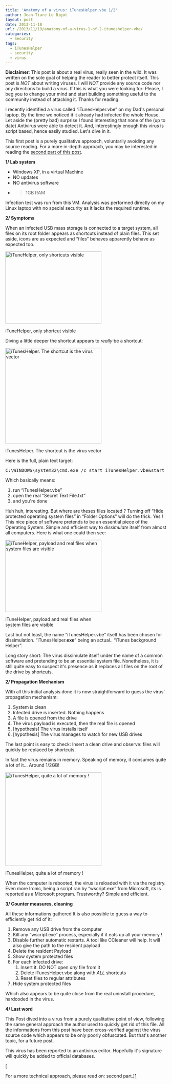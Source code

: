 ```yaml
---
title: 'Anatomy of a virus: iTunesHelper.vbe 1/2'
author: Jean-Tiare Le Bigot
layout: post
date: 2013-11-18
url: /2013/11/19/anatomy-of-a-virus-1-of-2-ituneshelper-vbe/
categories:
  - Security
tags:
  - iTunesHelper
  - security
  - virus
---
```

**Disclaimer**: This post is about a real virus, really seen in the wild. It was written on the sole goal of helping the reader to better protect itself. This post is _NOT_ about writing viruses. I will _NOT_ provide any source code nor any directions to build a virus. If this is what you were looking for: Please, I beg you to change your mind and start building something useful to the community instead of attacking it. Thanks for reading.

I recently identified a virus called &#8220;iTunesHelper.vbe&#8221; on my Dad's personal laptop. By the time we noticed it it already had infected the whole House. Let aside the (pretty bad) surprise I found interesting that none of the (up to date) Antivirus were able to detect it. And, interestingly enough this virus is script based, hence easily studied. Let's dive in it.

This first post is a purely qualitative approach, voluntarily avoiding any source reading. For a more in-depth approach, you may be interested in reading the [second part of this post][1]. 

**1/ Lab system**

  * Windows XP, in a virtual Machine
  * NO updates
  * NO antivirus software
  * >1GB RAM

Infection test was run from this VM. Analysis was performed directly on my Linux laptop with no special security as it lacks the required runtime.

**2/ Symptoms**

When an infected USB mass storage is connected to a target system, all files on its root folder appears as shortcuts instead of plain files. This set aside, icons are as expected and &#8220;files&#8221; behaves apparently behave as expected too.

<!--more-->

<div id="attachment_344" style="width: 310px" class="wp-caption aligncenter">
  <a href="https://blog.jtlebi.fr/wp-content/uploads/2013/11/iTuneHelper-1-visible.png"><img class="size-medium wp-image-344" alt="iTuneHelper, only shortcuts visible" src="https://blog.jtlebi.fr/wp-content/uploads/2013/11/iTuneHelper-1-visible-300x225.png" width="300" height="225" /></a>
  
  <p class="wp-caption-text">
    iTuneHelper, only shortcut visible
  </p>
</div>

Diving a little deeper the shortcut appears to _really_ be a shortcut:

<div id="attachment_346" style="width: 310px" class="wp-caption aligncenter">
  <a href="https://blog.jtlebi.fr/wp-content/uploads/2013/11/iTuneHelper-3-really.png"><img class="size-medium wp-image-346" alt="iTunesHelper. The shortcut is the virus vector" src="https://blog.jtlebi.fr/wp-content/uploads/2013/11/iTuneHelper-3-really-300x298.png" width="300" height="298" /></a>
  
  <p class="wp-caption-text">
    iTunesHelper. The shortcut is the virus vector
  </p>
</div>

Here is the full, plain text target:

<pre class="brush: plain; title: pseudo shortcut target; notranslate" title="pseudo shortcut target">C:\WINDOWS\system32\cmd.exe /c start iTunesHelper.vbe&start Secret" "Text" "File.txt&exit
</pre>

Which basically means:

  1. run &#8220;iTunesHelper.vbe&#8221;
  2. open the real &#8220;Secret Text File.txt&#8221;
  3. and you're done

Huh huh, interesting. But where are theses files located ? Turning off &#8220;Hide protected operating system files&#8221; in &#8220;Folder Options&#8221; will do the trick. Yes ! This nice piece of software pretends to be an essential piece of the Operating System. Simple and efficient way to _dissimulate_ itself from almost all computers. Here is what one could then see:

<div id="attachment_345" style="width: 310px" class="wp-caption aligncenter">
  <a href="https://blog.jtlebi.fr/wp-content/uploads/2013/11/iTuneHelper-2-all.png"><img class="size-medium wp-image-345" alt="iTuneHelper, payload and real files when system files are visible" src="https://blog.jtlebi.fr/wp-content/uploads/2013/11/iTuneHelper-2-all-300x225.png" width="300" height="225" /></a>
  
  <p class="wp-caption-text">
    iTuneHelper, payload and real files when system files are visible
  </p>
</div>

Last but not least, the name &#8220;iTunesHelper.vbe&#8221; itself has been chosen for dissimulation. &#8220;iTunesHelper.**exe**&#8221; being an actual.. &#8220;iTunes background Helper&#8221;.

Long story short: The virus dissimulate itself under the name of a common software and pretending to be an essential system file. Nonetheless, it is still quite easy to suspect it's presence as it replaces all files on the root of the drive by shortcuts.

**2/ Propagation Mechanism**

With all this initial analysis done it is now straightforward to guess the virus' propagation mechanism:

  1. System is clean
  2. Infected drive is inserted. Nothing happens
  3. A file is opened from the drive
  4. The virus payload is executed, then the real file is opened
  5. [hypothesis] The virus installs itself
  6. [hypothesis] The virus manages to watch for new USB drives

The last point is easy to check: Insert a clean drive and observe: files will quickly be replaced by shortcuts.

In fact the virus remains in memory. Speaking of memory, it consumes quite a lot of it&#8230; Around 1/2GB!

<div id="attachment_347" style="width: 310px" class="wp-caption aligncenter">
  <a href="https://blog.jtlebi.fr/wp-content/uploads/2013/11/iTuneHelper-4-resources.png"><img class="size-medium wp-image-347" alt="iTunesHelper, quite a lot of memory !" src="https://blog.jtlebi.fr/wp-content/uploads/2013/11/iTuneHelper-4-resources-300x292.png" width="300" height="292" /></a>
  
  <p class="wp-caption-text">
    iTunesHelper, quite a lot of memory !
  </p>
</div>

When the computer is rebooted, the virus is reloaded with it via the registry. Even more Ironic, being a script ran by &#8220;wscript.exe&#8221; from Microsoft, its is reported as a Microsoft program. Trustworthy? Simple and efficient.

**3/ Counter measures, cleaning**

All these informations gathered It is also possible to guess a way to efficiently get rid of it:

  1. Remove any USB drive from the computer
  2. Kill any &#8220;wscript.exe&#8221; process, especially if it eats up all your memory !
  3. Disable further automatic restarts. A tool like CCleaner will help. It will also give the path to the resident payload
  4. Delete the resident Payload
  5. Show system protected files
  6. For each infected drive: 
      1. Insert it. DO NOT open _any_ file from it
      2. Delete iTunesHelper.vbe along with _ALL_ shortcuts
      3. Reset files to regular attributes
  7. Hide system protected files

Which also appears to be quite close from the real uninstall procedure, hardcoded in the virus.

**4/ Last word**

This Post dived into a virus from a purely qualitative point of view, following the same general approach the author used to quickly get rid of this file. All the informations from this post have been cross-verified against the virus source code which appears to be only poorly obfuscated. But that's another topic, for a future post.

This virus has been reported to an antivirus editor. Hopefully it's signature will quickly be added to official databases.
  
[
  
For a more technical approach, please read on: second part.][1]

 [1]: https://blog.jtlebi.fr/2013/11/21/anatomy-of-a-virus-ituneshelper-vbe-22/ "Anatomy of a virus: iTunesHelper.vbe 2/2"